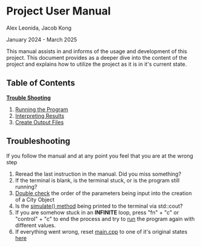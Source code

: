 # Project User Manual

Alex Leonida, Jacob Kong 

January 2024 - March 2025

This manual assists in and informs of the usage and development of this project. This document provides as a deeper dive into the content of the project and explains how to utilize the project as it is in it's current state. 

## Table of Contents

**[Trouble Shooting](#troubleshooting)**
1. [Running the Program](#section-1-running-the-program)
2. [Interpreting Results](#section-2-interpreting-results)
3. [Create Output Files](#section-3-create-output-files)


## Troubleshooting
If you follow the manual and at any point you feel that you are at the wrong step
1. Reread the last instruction in the manual. Did you miss something?
2. If the terminal is blank, is the terminal stuck, or is the program still running?
3. [Double check](#variables) the order of the parameters being input into the creation of a City Object  
4. Is the [simulate() method](#simulate) being printed to the terminal via std::cout?
5. If you are somehow stuck in an **INFINITE** loop, press "fn" + "c" or "control" + "c" to end the process and try to [run](#section-1-running-the-program) the program again with different values.
6. If everything went wrong, reset [main.cpp](../source/main.cpp) to one of it's original states [here](#reset)